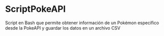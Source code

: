 # ScriptPokeAPI
Script en Bash que permite obtener información de un Pokémon específico desde la PokeAPI y guardar los datos en un archivo CSV

